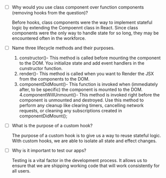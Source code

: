 - [ ] Why would you use class component over function components (removing hooks from the question)?

    Before hooks, class components were the way to implement stateful logic by extending the Compoennt class in React. 
    Since class components were the only way to handle state for so long, they may be encountered often in the workforce.

- [ ] Name three lifecycle methods and their purposes.

    1. constructor()- This method is called before mounting the component to the DOM. You initialize state and add event handlers in the cunstructor function.
    2. render()- This method is called when you want to Render the JSX from the components to the DOM. 
    3. componentDidMount()- This function is invoked when (immediately after, to be specific) the component is mounted to the DOM. 
    4.componentWillUnmount()- This method is invoked right before the component is unmounted and destroyed. Use this method to perform any cleanup like clearing timers, cancelling network requests, or cleaning any subscriptions created in componentDidMount();

- [ ] What is the purpose of a custom hook?

    The purpose of a custom hook is to give us a way to reuse stateful logic. With custom hooks, we are able to isolate all state and effect changes.

- [ ] Why is it important to test our apps?

    Testing is a vital factor in the development process. It allows us to ensure that we are shipping working code that will work consistently for all users.